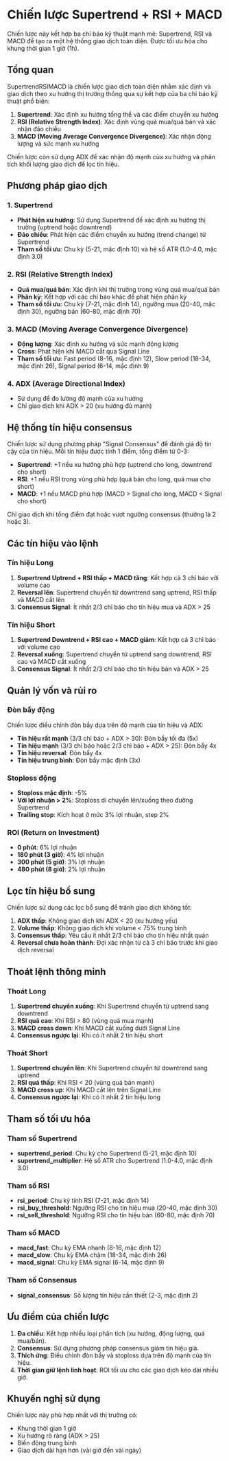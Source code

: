 # Chiến lược Supertrend + RSI + MACD

Chiến lược này kết hợp ba chỉ báo kỹ thuật mạnh mẽ: Supertrend, RSI và MACD để tạo ra một hệ thống giao dịch toàn diện. Được tối ưu hóa cho khung thời gian 1 giờ (1h).

## Tổng quan

SupertrendRSIMACD là chiến lược giao dịch toàn diện nhằm xác định và giao dịch theo xu hướng thị trường thông qua sự kết hợp của ba chỉ báo kỹ thuật phổ biến:

1. **Supertrend**: Xác định xu hướng tổng thể và các điểm chuyển xu hướng
2. **RSI (Relative Strength Index)**: Xác định vùng quá mua/quá bán và xác nhận đảo chiều
3. **MACD (Moving Average Convergence Divergence)**: Xác nhận động lượng và sức mạnh xu hướng

Chiến lược còn sử dụng ADX để xác nhận độ mạnh của xu hướng và phân tích khối lượng giao dịch để lọc tín hiệu.

## Phương pháp giao dịch

### 1. Supertrend

- **Phát hiện xu hướng**: Sử dụng Supertrend để xác định xu hướng thị trường (uptrend hoặc downtrend)
- **Đảo chiều**: Phát hiện các điểm chuyển xu hướng (trend change) từ Supertrend
- **Tham số tối ưu**: Chu kỳ (5-21, mặc định 10) và hệ số ATR (1.0-4.0, mặc định 3.0)

### 2. RSI (Relative Strength Index)

- **Quá mua/quá bán**: Xác định khi thị trường trong vùng quá mua/quá bán
- **Phân kỳ**: Kết hợp với các chỉ báo khác để phát hiện phân kỳ
- **Tham số tối ưu**: Chu kỳ (7-21, mặc định 14), ngưỡng mua (20-40, mặc định 30), ngưỡng bán (60-80, mặc định 70)

### 3. MACD (Moving Average Convergence Divergence)

- **Động lượng**: Xác định xu hướng và sức mạnh động lượng
- **Cross**: Phát hiện khi MACD cắt qua Signal Line
- **Tham số tối ưu**: Fast period (8-16, mặc định 12), Slow period (18-34, mặc định 26), Signal period (6-14, mặc định 9)

### 4. ADX (Average Directional Index)

- Sử dụng để đo lường độ mạnh của xu hướng
- Chỉ giao dịch khi ADX > 20 (xu hướng đủ mạnh)

## Hệ thống tín hiệu consensus

Chiến lược sử dụng phương pháp "Signal Consensus" để đánh giá độ tin cậy của tín hiệu. Mỗi tín hiệu được tính 1 điểm, tổng điểm từ 0-3:

- **Supertrend**: +1 nếu xu hướng phù hợp (uptrend cho long, downtrend cho short)
- **RSI**: +1 nếu RSI trong vùng phù hợp (quá bán cho long, quá mua cho short)
- **MACD**: +1 nếu MACD phù hợp (MACD > Signal cho long, MACD < Signal cho short)

Chỉ giao dịch khi tổng điểm đạt hoặc vượt ngưỡng consensus (thường là 2 hoặc 3).

## Các tín hiệu vào lệnh

### Tín hiệu Long

1. **Supertrend Uptrend + RSI thấp + MACD tăng**: Kết hợp cả 3 chỉ báo với volume cao
2. **Reversal lên**: Supertrend chuyển từ downtrend sang uptrend, RSI thấp và MACD cắt lên
3. **Consensus Signal**: Ít nhất 2/3 chỉ báo cho tín hiệu mua và ADX > 25

### Tín hiệu Short

1. **Supertrend Downtrend + RSI cao + MACD giảm**: Kết hợp cả 3 chỉ báo với volume cao
2. **Reversal xuống**: Supertrend chuyển từ uptrend sang downtrend, RSI cao và MACD cắt xuống
3. **Consensus Signal**: Ít nhất 2/3 chỉ báo cho tín hiệu bán và ADX > 25

## Quản lý vốn và rủi ro

### Đòn bẩy động

Chiến lược điều chỉnh đòn bẩy dựa trên độ mạnh của tín hiệu và ADX:

- **Tín hiệu rất mạnh** (3/3 chỉ báo + ADX > 30): Đòn bẩy tối đa (5x)
- **Tín hiệu mạnh** (3/3 chỉ báo hoặc 2/3 chỉ báo + ADX > 25): Đòn bẩy 4x
- **Tín hiệu reversal**: Đòn bẩy 4x
- **Tín hiệu trung bình**: Đòn bẩy mặc định (3x)

### Stoploss động

- **Stoploss mặc định**: -5%
- **Với lợi nhuận > 2%**: Stoploss di chuyển lên/xuống theo đường Supertrend
- **Trailing stop**: Kích hoạt ở mức 3% lợi nhuận, step 2%

### ROI (Return on Investment)

- **0 phút**: 6% lợi nhuận
- **180 phút (3 giờ)**: 4% lợi nhuận
- **300 phút (5 giờ)**: 3% lợi nhuận
- **480 phút (8 giờ)**: 2% lợi nhuận

## Lọc tín hiệu bổ sung

Chiến lược sử dụng các lọc bổ sung để tránh giao dịch không tốt:

1. **ADX thấp**: Không giao dịch khi ADX < 20 (xu hướng yếu)
2. **Volume thấp**: Không giao dịch khi volume < 75% trung bình
3. **Consensus thấp**: Yêu cầu ít nhất 2/3 chỉ báo cho tín hiệu nhất quán
4. **Reversal chưa hoàn thành**: Đợi xác nhận từ cả 3 chỉ báo trước khi giao dịch reversal

## Thoát lệnh thông minh

### Thoát Long

1. **Supertrend chuyển xuống**: Khi Supertrend chuyển từ uptrend sang downtrend
2. **RSI quá cao**: Khi RSI > 80 (vùng quá mua mạnh)
3. **MACD cross down**: Khi MACD cắt xuống dưới Signal Line
4. **Consensus ngược lại**: Khi có ít nhất 2 tín hiệu short

### Thoát Short

1. **Supertrend chuyển lên**: Khi Supertrend chuyển từ downtrend sang uptrend
2. **RSI quá thấp**: Khi RSI < 20 (vùng quá bán mạnh)
3. **MACD cross up**: Khi MACD cắt lên trên Signal Line
4. **Consensus ngược lại**: Khi có ít nhất 2 tín hiệu long

## Tham số tối ưu hóa

### Tham số Supertrend
- **supertrend_period**: Chu kỳ cho Supertrend (5-21, mặc định 10)
- **supertrend_multiplier**: Hệ số ATR cho Supertrend (1.0-4.0, mặc định 3.0)

### Tham số RSI
- **rsi_period**: Chu kỳ tính RSI (7-21, mặc định 14)
- **rsi_buy_threshold**: Ngưỡng RSI cho tín hiệu mua (20-40, mặc định 30)
- **rsi_sell_threshold**: Ngưỡng RSI cho tín hiệu bán (60-80, mặc định 70)

### Tham số MACD
- **macd_fast**: Chu kỳ EMA nhanh (8-16, mặc định 12)
- **macd_slow**: Chu kỳ EMA chậm (18-34, mặc định 26)
- **macd_signal**: Chu kỳ EMA signal (6-14, mặc định 9)

### Tham số Consensus
- **signal_consensus**: Số lượng tín hiệu cần thiết (2-3, mặc định 2)

## Ưu điểm của chiến lược

1. **Đa chiều**: Kết hợp nhiều loại phân tích (xu hướng, động lượng, quá mua/bán).
2. **Consensus**: Sử dụng phương pháp consensus giảm tín hiệu giả.
3. **Thích ứng**: Điều chỉnh đòn bẩy và stoploss dựa trên độ mạnh của tín hiệu.
4. **Thời gian giữ lệnh linh hoạt**: ROI tối ưu cho các giao dịch kéo dài nhiều giờ.

## Khuyến nghị sử dụng

Chiến lược này phù hợp nhất với thị trường có:
- Khung thời gian 1 giờ
- Xu hướng rõ ràng (ADX > 25)
- Biến động trung bình
- Giao dịch dài hạn hơn (vài giờ đến vài ngày)
